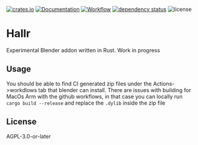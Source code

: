 [![crates.io](https://img.shields.io/crates/v/hallr.svg)](https://crates.io/crates/hallr)
[![Documentation](https://docs.rs/hallr/badge.svg)](https://docs.rs/hallr)
[![Workflow](https://github.com/eadf/hallr.rs/workflows/Rust/badge.svg)](https://github.com/eadf/hallr.rs/workflows/Rust/badge.svg)
[![dependency status](https://deps.rs/crate/hallr/0.1.0/status.svg)](https://deps.rs/crate/hallr/0.10)
![license](https://img.shields.io/crates/l/hallr)

# Hallr
Experimental Blender addon written in Rust. Work in progress

## Usage
You should be able to find CI generated zip files under the Actions->workdlows tab that blender can install. 
There are issues with building for MacOs Arm with the github workflows, 
in that case you can locally run `cargo build --release` and replace the `.dylib` inside the zip file

## License
AGPL-3.0-or-later
